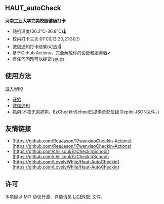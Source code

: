 ## HAUT_autoCheck

**河南工业大学完美校园健康打卡**
- 随机温度(36.2℃-36.8℃)🌡
- 校内打卡三次:07:00,13:30,21:30🕑
- 微信通知打卡结果(可选)💬
- 基于Github Actions，完全解放你的设备和服务器✔
- 有任何问题可以提交[issues](https://github.com/YooKing/HAUT_autoCheck/issues/new)
## 使用方法
[进入WIKI](https://github.com/YooKing/HAUT_autoCheck/wiki)
- [开始](https://github.com/YooKing/HAUT_autoCheck/wiki#开始)
- [微信通知](https://github.com/YooKing/HAUT_autoCheck/wiki#微信通知)  
- ~~[抓包](https://github.com/YooKing/HAUT_autoCheck/wiki#zhuabao)~~(本校无需抓包，EzCheckInSchool已提供全部班级 Deptid JSON文件。)

## 友情链接
- [https://github.com/ReaJason/17wanxiaoCheckin-Actions](https://github.com/ReaJason/17wanxiaoCheckin-Actions)  
- [https://github.com/chillsoul/EzCheckInSchool](https://github.com/chillsoul/EzCheckInSchool)  
- [https://github.com/LovelyWhite/Haut-AutoCheckin](https://github.com/LovelyWhite/Haut-AutoCheckin)

## 许可
本项目以 MIT 协议开源，详情请见 [LICENSE](LICENSE) 文件。
